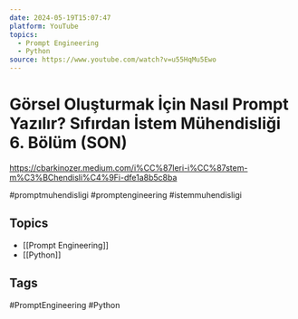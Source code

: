 ```yaml
---
date: 2024-05-19T15:07:47
platform: YouTube
topics:
  - Prompt Engineering
  - Python
source: https://www.youtube.com/watch?v=u55HqMu5Ewo
---
```

# Görsel Oluşturmak İçin Nasıl Prompt Yazılır? Sıfırdan İstem Mühendisliği 6. Bölüm (SON)

https://cbarkinozer.medium.com/i%CC%87leri-i%CC%87stem-m%C3%BChendisli%C4%9Fi-dfe1a8b5c8ba

#promptmuhendisligi #promptengineering #istemmuhendisligi

## Topics
- [[Prompt Engineering]]
- [[Python]]

## Tags
#PromptEngineering #Python